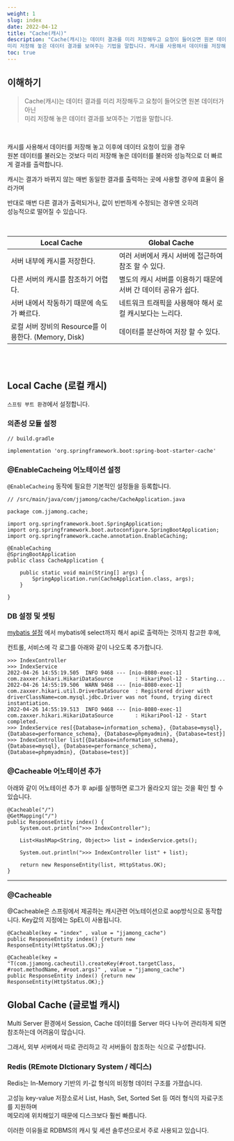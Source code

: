 ```yaml
---
weight: 1
slug: index
date: 2022-04-12
title: "Cache(캐시)"
description: "Cache(캐시)는 데이터 결과를 미리 저장해두고 요청이 들어오면 원본 데이터가 아닌<br>
미리 저장해 놓은 데이터 결과를 보여주는 기법을 말합니다. 캐시를 사용해서 데이터를 저장해 놓고 이후에 데이터 요청이 있을 경우 원본 데이터를 불러오는 것보다 미리 저장해 놓은 데이터를 불러와 성능적으로 더 빠르게 결과를 출력합니다. 캐시는 결과가 바뀌지 않는 매번 동일한 결과를 출력하는 곳에 사용할 경우에 효율이 올라가며 반대로 매번 다른 결과가 출력되거나, 값이 빈번하게 수정되는 경우엔 오히려 성능적으로 떨어질 수 있습니다."
toc: true
---
```


## 이해하기

> Cache(캐시)는 데이터 결과를 미리 저장해두고 요청이 들어오면 원본 데이터가 아닌<br>
미리 저장해 놓은 데이터 결과를 보여주는 기법을 말합니다.

<br>

캐시를 사용해서 데이터를 저장해 놓고 이후에 데이터 요청이 있을 경우<br>
원본 데이터를 불러오는 것보다 미리 저장해 놓은 데이터를 불러와 성능적으로 더 빠르게
결과를 출력합니다.

캐시는 결과가 바뀌지 않는 매번 동일한 결과를 출력하는 곳에 사용할 경우에 효율이 올라가며

반대로 매번 다른 결과가 출력되거나, 값이 빈번하게 수정되는 경우엔 오히려<br>
성능적으로 떨어질 수 있습니다.

<br>


| Local Cache | Global Cache |
|-------------|--------------|
| 서버 내부에 캐시를 저장한다. | 여러 서버에서 캐시 서버에 접근하여 참조 할 수 있다. |
| 다른 서버의 캐시를 참조하기 어렵다. | 별도의 캐시 서버를 이용하기 때문에 서버 간 데이터 공유가 쉽다. |
| 서버 내에서 작동하기 때문에 속도가 빠르다. | 네트워크 트래픽을 사용해야 해서 로컬 캐시보다는 느리다. |
| 로컬 서버 장비의 Resource를 이용한다. (Memory, Disk) | 데이터를 분산하여 저장 할 수 있다. |

<br><br>

## Local Cache (로컬 캐시)

`스프링 부트 환경`에서 설정합니다.

### 의존성 모듈 설정

```
// build.gradle

implementation 'org.springframework.boot:spring-boot-starter-cache'
```

### @EnableCacheing 어노테이션 설정

`@EnableCacheing`  동작에 필요한 기본적인 설정들을 등록합니다.

```
// /src/main/java/com/jjamong/cache/CacheApplication.java

package com.jjamong.cache;

import org.springframework.boot.SpringApplication;
import org.springframework.boot.autoconfigure.SpringBootApplication;
import org.springframework.cache.annotation.EnableCaching;

@EnableCaching
@SpringBootApplication
public class CacheApplication {

	public static void main(String[] args) {
		SpringApplication.run(CacheApplication.class, args);
	}

}

```

### DB 설정 및 셋팅

[mybatis 설정](http://localhost:1313/docs/back/spring/boot/mybatis/) 에서 mybatis에 select까지 해서 api로 출력하는 것까지 참고한 후에, 

컨트롤, 서비스에 각 로그를 아래와 같이 나오도록 추가합니다.

```
>>> IndexController
>>> IndexService
2022-04-26 14:55:19.505  INFO 9468 --- [nio-8080-exec-1] com.zaxxer.hikari.HikariDataSource       : HikariPool-12 - Starting...
2022-04-26 14:55:19.506  WARN 9468 --- [nio-8080-exec-1] com.zaxxer.hikari.util.DriverDataSource  : Registered driver with driverClassName=com.mysql.jdbc.Driver was not found, trying direct instantiation.
2022-04-26 14:55:19.513  INFO 9468 --- [nio-8080-exec-1] com.zaxxer.hikari.HikariDataSource       : HikariPool-12 - Start completed.
>>> IndexService res[{Database=information_schema}, {Database=mysql}, {Database=performance_schema}, {Database=phpmyadmin}, {Database=test}]
>>> IndexController list[{Database=information_schema}, {Database=mysql}, {Database=performance_schema}, {Database=phpmyadmin}, {Database=test}]
```

### @Cacheable 어노테이션 추가

아래와 같이 어노테이션 추가 후 api를 실행하면 로그가 올라오지 않는 것을 확인 할 수 있습니다.
```
@Cacheable("/")
@GetMapping("/")
public ResponseEntity index() {
	System.out.println(">>> IndexController");

	List<HashMap<String, Object>> list = indexService.gets();
	
	System.out.println(">>> IndexController list" + list);

	return new ResponseEntity(list, HttpStatus.OK);
}
```

- - -

### @Cacheable

@Cacheable은 스프링에서 제공하는 캐시관련 어노테이션으로 aop방식으로 동작합니다.
Key값의 지정에는 SpEL이 사용됩니다.

```
@Cacheable(key = "index" , value = "jjamong_cache")
public ResponseEntity index() {return new ResponseEntity(HttpStatus.OK);}

@Cacheable(key = "T(com.jjamong.cacheutil).createKey(#root.targetClass, #root.methodName, #root.args)" , value = "jjamong_cache")
public ResponseEntity index() {return new ResponseEntity(HttpStatus.OK);}
```

## Global Cache (글로벌 캐시) 

Multi Server 환경에서 Session, Cache 데이터를 Server 마다 나누어 관리하게 되면<br>
참조하는데 어려움이 많습니다.

그래서, 외부 서버에서 따로 관리하고 각 서버들이 참조하는 식으로 구성합니다.

### Redis (REmote DIctionary System / 레디스)

Redis는 In-Memory 기반의 키-값 형식의 비정형 데이터 구조를 가졌습니다. 

고성능 key-value 저장소로서 List, Hash, Set, Sorted Set 등 여러 형식의 자료구조를 지원하며<br>
메모리에 위치해있기 때문에 디스크보다 훨씬 빠릅니다.

이러한 이유들로 RDBMS의 캐시 및 세션 솔루션으로서 주로 사용되고 있습니다.